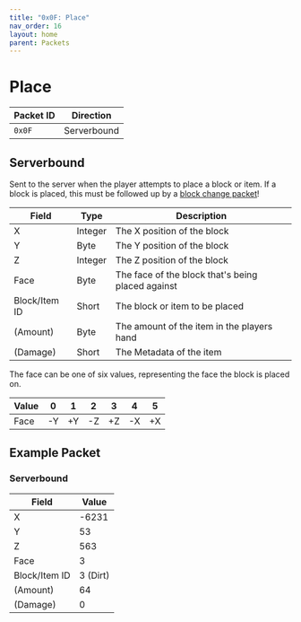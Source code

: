 ```yaml
---
title: "0x0F: Place"
nav_order: 16
layout: home
parent: Packets
---
```


# Place

| Packet ID | Direction |
| --------- | --------- |
| `0x0F`    | Serverbound |

## Serverbound
Sent to the server when the player attempts to place a block or item. If a block is placed, this must be followed up by a [block change packet](053-block-change)!

| Field     | Type   | Description                                       |
| --------- | ------ | ------------------------------------------------- |
| X         | Integer | The X position of the block                      |
| Y         | Byte | The Y position of the block                      |
| Z         | Integer | The Z position of the block                      |
| Face | Byte | The face of the block that's being placed against |
| Block/Item ID | Short | The block or item to be placed |
| (Amount) | Byte | The amount of the item in the players hand |
| (Damage) | Short | The Metadata of the item |

The face can be one of six values, representing the face the block is placed on.

| Value | 0 | 1 | 2 | 3 | 4 | 5 |
| --- | --- | --- | --- | --- | --- | --- |
| Face | -Y | +Y | -Z | +Z | -X | +X |

## Example Packet

### Serverbound

| Field     | Value    |
| --------- | -------- |
| X | -6231 |
| Y | 53 |
| Z | 563 |
| Face | 3 |
| Block/Item ID | 3 (Dirt) |
| (Amount) | 64 |
| (Damage) | 0 |